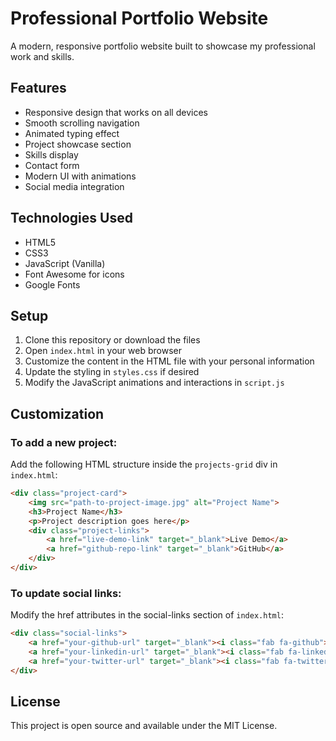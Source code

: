 # Professional Portfolio Website

A modern, responsive portfolio website built to showcase my professional work and skills.

## Features

- Responsive design that works on all devices
- Smooth scrolling navigation
- Animated typing effect
- Project showcase section
- Skills display
- Contact form
- Modern UI with animations
- Social media integration

## Technologies Used

- HTML5
- CSS3
- JavaScript (Vanilla)
- Font Awesome for icons
- Google Fonts

## Setup

1. Clone this repository or download the files
2. Open `index.html` in your web browser
3. Customize the content in the HTML file with your personal information
4. Update the styling in `styles.css` if desired
5. Modify the JavaScript animations and interactions in `script.js`

## Customization

### To add a new project:

Add the following HTML structure inside the `projects-grid` div in `index.html`:

```html
<div class="project-card">
    <img src="path-to-project-image.jpg" alt="Project Name">
    <h3>Project Name</h3>
    <p>Project description goes here</p>
    <div class="project-links">
        <a href="live-demo-link" target="_blank">Live Demo</a>
        <a href="github-repo-link" target="_blank">GitHub</a>
    </div>
</div>
```

### To update social links:

Modify the href attributes in the social-links section of `index.html`:

```html
<div class="social-links">
    <a href="your-github-url" target="_blank"><i class="fab fa-github"></i></a>
    <a href="your-linkedin-url" target="_blank"><i class="fab fa-linkedin"></i></a>
    <a href="your-twitter-url" target="_blank"><i class="fab fa-twitter"></i></a>
</div>
```

## License

This project is open source and available under the MIT License.
